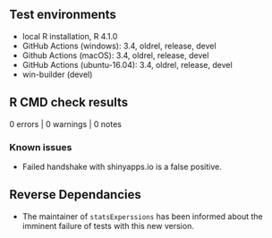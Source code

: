 ## Test environments

* local R installation, R 4.1.0
* GitHub Actions (windows): 3.4, oldrel, release, devel
* Github Actions (macOS): 3.4, oldrel, release, devel
* GitHub Actions (ubuntu-16.04): 3.4, oldrel, release, devel
* win-builder (devel)

## R CMD check results

0 errors | 0 warnings | 0 notes

### Known issues

- Failed handshake with shinyapps.io is a false positive.



## Reverse Dependancies 

- The maintainer of `statsExperssions` has been informed about the imminent failure of tests with this new version.
